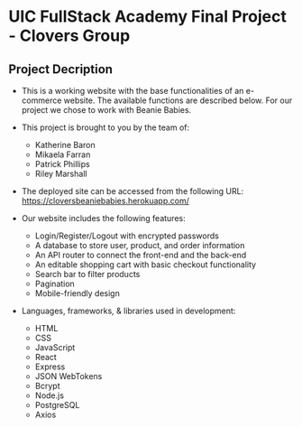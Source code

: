 # UIC FullStack Academy Final Project - Clovers Group

## Project Decription
- This is a working website with the base functionalities of an e-commerce website. The available functions are described below. For our project we chose to work with Beanie Babies.
   
- This project is brought to you by the team of:
    - Katherine Baron 
    - Mikaela Farran 
    - Patrick Phillips 
    - Riley Marshall

- The deployed site can be accessed from the following URL: https://cloversbeaniebabies.herokuapp.com/

- Our website includes the following features:
  - Login/Register/Logout with encrypted passwords
  - A database to store user, product, and order information
  - An API router to connect the front-end and the back-end 
  - An editable shopping cart with basic checkout functionality
  - Search bar to filter products
  - Pagination
  - Mobile-friendly design

- Languages, frameworks, & libraries used in development:
  - HTML
  - CSS
  - JavaScript
  - React
  - Express
  - JSON WebTokens
  - Bcrypt
  - Node.js
  - PostgreSQL
  - Axios

